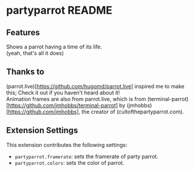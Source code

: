# partyparrot README

## Features

Shows a parrot having a time of its life.  
(yeah, that's all it does)  

## Thanks to 

(parrot.live)[https://github.com/hugomd/parrot.live] inspired me to make this; Check it out if you haven't heard about it!  
Animation frames are also from parrot.live, which is from (terminal-parrot)[https://github.com/jmhobbs/terminal-parrot] by (jmhobbs)[https://github.com/jmhobbs], the creator of (cultofthepartyparrot.com). 

## Extension Settings

This extension contributes the following settings:

* `partyparrot.framerate`: sets the framerate of party parrot.
* `partyparrot.colors`: sets the color of parrot.  
